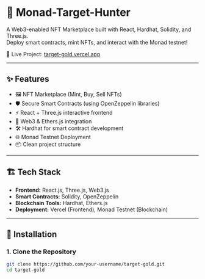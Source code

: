 # 🎯 Monad-Target-Hunter

A Web3-enabled NFT Marketplace built with React, Hardhat, Solidity, and Three.js.  
Deploy smart contracts, mint NFTs, and interact with the Monad testnet!

🔗 Live Project: [target-gold.vercel.app](https://target-gold.vercel.app/)

---

## ✨ Features

- 🖼️ NFT Marketplace (Mint, Buy, Sell NFTs)
- 🛡️ Secure Smart Contracts (using OpenZeppelin libraries)
- ⚡ React + Three.js interactive frontend
- 🔗 Web3 & Ethers.js integration
- 🛠️ Hardhat for smart contract development
- 🌐 Monad Testnet Deployment
- 📦 Clean project structure

---

## 🏗️ Tech Stack

- **Frontend:** React.js, Three.js, Web3.js
- **Smart Contracts:** Solidity, OpenZeppelin
- **Blockchain Tools:** Hardhat, Ethers.js
- **Deployment:** Vercel (Frontend), Monad Testnet (Blockchain)

---

## 🚀 Installation

### 1. Clone the Repository

```bash
git clone https://github.com/your-username/target-gold.git
cd target-gold
